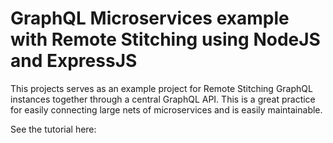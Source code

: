 # GraphQL Microservices example with Remote Stitching using NodeJS and ExpressJS
This projects serves as an example project for Remote Stitching GraphQL instances together through a central GraphQL API. This is a great practice for easily connecting large nets of microservices and is easily maintainable. 

See the tutorial here: []()
